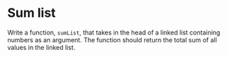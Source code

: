 # Sum list

Write a function, `sumList`, that takes in the head of a linked list containing numbers as an argument. The function should return the total sum of all values in the linked list.
